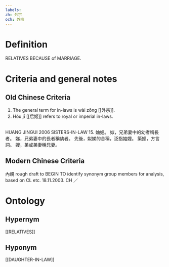 ```yaml
---
labels: 
zh: 外宗
och: 外宗
---
```


# Definition
RELATIVES BECAUSE of MARRIAGE.
# Criteria and general notes
## Old Chinese Criteria
1. The general term for in-laws is wài zōng [[外宗]].
2. Hòu jī [[后姬]] refers to royal or imperial in-laws.
## 
HUANG JINGUI 2006
SISTERS-IN-LAW 15. 妯娌。
姒，兄弟妻中的幼者稱長者。
娣，兄弟妻中的長者稱幼者。
先後，姒娣的合稱，泛指妯娌。
築娌，方言詞。
嫂，弟或弟妻稱兄妻。
## Modern Chinese Criteria
內親
rough draft to BEGIN TO identify synonym group members for analysis, based on CL etc. 18.11.2003. CH ／
# Ontology

## Hypernym
[[RELATIVES]]
## Hyponym
[[DAUGHTER-IN-LAW]]